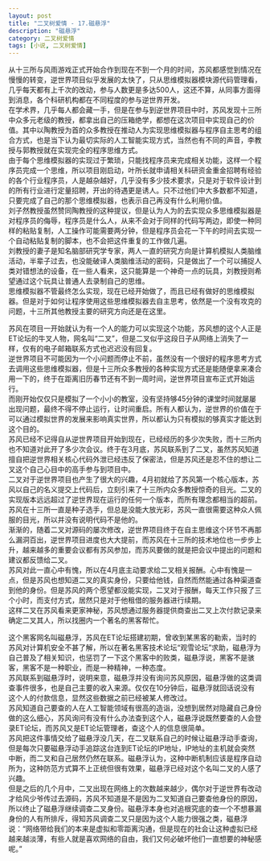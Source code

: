 ```yaml
---
layout: post
title: "二叉树爱情 - 17.磁悬浮"
description: "磁悬浮"
category: 二叉树爱情
tags: [小说, 二叉树爱情]
---
```


从十三所与风雨游戏正式开始合作到现在不到一个月的时间，苏风都感觉到情况在慢慢的转变，逆世界项目似乎发展的太快了，只从思维模拟器模块源代码管理看，几乎每天都有上千次的改动，参与人数更是多达500人，这还不算，从同事方面得到消息，各个科研机构都在不同程度的参与逆世界开发。  
在学术界，几乎每人都会藏一手，但是在参与到逆世界项目中时，苏风发现十三所中众多元老级的教授，都拿出自己的压箱绝学，都想在这次项目中实现自己的价值。其中以陶教授为首的众多教授在推动人为实现思维模拟器与程序自主思考的组合方式，也是当下认为最切实际的人工智能实现方式，当然也有不同的声音，李教授与郭教授就在实现完全的程序思维方式。  
由于每个思维模拟器的实现过于繁琐，只能找程序员来完成相关功能，这样一个程序员完成一个思维，所以项目刚启动，叶所长就申请相关科研资金重金招聘有经验的各个行业程序员，人是越杂越好，几乎没有多少技术要求，只是对于软件设计到的所有行业进行定量招聘，开出的待遇更是诱人。只不过他们中大多数都不知道，只要完成了自己的那个思维模拟器，也表示自己再没有什么利用价值。  
刘子然教授虽然赞同陶教授的这种提议，但是认为人为的去实现众多思维模拟器是对程序员的侮辱，程序员是什么人，从来不会对于同样的代码写两边，即使一种同样的粘贴复制，人工操作可能需要两分钟，但是程序员会花一下午的时间去实现一个自动粘贴复制的脚本，也不会把这件重复的工作做几遍。  
刘教授的妻子是知名脑部研究学专家，两人一直的研究方向是计算机模拟人类脑维活动，半辈子过去，也没能破译人类脑维活动的密码，只是做出了一个可以捕捉人类对错想法的设备，在一些人看来，这只能算是一个神奇一点的玩具，刘教授则希望通过这个玩具让普通人去录制自己的思维。  
思维模拟器不管最终怎么实现，现在已经开始做了，而且已经有做好的思维模拟器。但是对于如何让程序使用这些思维模拟器去自主思考，依然是一个没有攻克的问题，十三所其他教授主要的研究方向还是在这里。  
  
苏风在项目一开始就认为有一个人的能力可以实现这个功能，苏风想的这个人正是ET论坛的牛叉人物，网名叫“二叉”，但是二叉似乎这段日子从网络上消失了一样，仅有的电子邮箱联系方式也迟迟没有回复。  
逆世界项目不可能因为一个小问题而停止不前，虽然没有一个很好的程序思考方式去调用这些思维模拟器，但是十三所众多教授的各种实现方式还是能随便拿来凑合用一下的，终于在距离旧历春节还有不到一周时间，逆世界项目宣布正式开始运行。  
而刚开始仅仅只是模拟了一个小小的教室，没有坚持够45分钟的课堂时间就屡屡出现问题，最终不得不停止运行，让时间重启。所有人都认为，逆世界的价值在于可以通过模拟世界的发展来影响真实世界，所以都认为只有模拟的够真实才能达到这个目的。  
苏风已经不记得自从逆世界项目开始到现在，已经经历的多少次失败，而十三所内也不知道对此开了多少次会议。终于在3月底，苏风联系到了二叉，虽然苏风知道擅自把逆世界相关核心代码外泄已经违反了保密法，但是苏风还是忍不住的想让二叉这个自己心目中的高手参与到项目中。  
二叉对于逆世界项目也产生了很大的兴趣，4月初就给了苏风第一个核心版本，苏风以自己的名义提交上代码后，立刻引来了十三所内众多教授惊奇的目光。二叉的实现版本远远超过了逆世界现在运行的任何一个版本，而所有理念都相当的超前。苏风在十三所一直是种子选手，但总是没能大放光彩，苏风一直很需要这种众人佩服的目光，所以并没有说明代码不是他的。  
渐渐的，随着二叉对源码的屡次修改，逆世界项目终于在自主思维这个环节不再那么漏洞百出，逆世界项目进度也大大提前，而苏风在十三所的技术地位也一步步上升，越来越多的重要会议都有苏风参加，而苏风要做的就是把会议中提出的问题和建议都反馈给二叉。  
苏风对此一直心中有愧，所以在4月底主动要求给二叉相关报酬。心中有愧是一点，但是苏风也想知道二叉的真实身份，只要给他钱，自然而然能通过各种渠道查到他的身份。但是苏风的两个愿望都没能实现，二叉对于报酬，每天工作只报了三个小时，而支付方式，居然只是对于他租借的服务器进行续期。  
这样二叉在苏风看来更家神秘，苏风想通过服务器提供商查出二叉上次付款记录来确定二叉其人，所以找圈内一个著名的黑客帮忙。  
  
这个黑客网名叫磁悬浮，苏风在ET论坛搭建初期，曾收到某黑客的勒索，当时的苏风对计算机安全不甚了解，所以在著名黑客技术论坛“观雪论坛”求助，磁悬浮为自己普及了相关知识，也惩罚了一下这个黑客中的败类，磁悬浮说，黑客不是骇客，黑客不是一种职业，而是一种精神，一种态度。  
苏风联系到磁悬浮时，说明来意，磁悬浮并没有询问苏风原因，磁悬浮做的这类调查事件很多，也是自己主要的收入来源。仅仅在10分钟后，磁悬浮就回话说没有这个人的付款信息，显然这些数据之前已经被某人修改过。  
苏风知道自己要查的人在人工智能领域有很高的造诣，没想到居然对隐藏自己身份做的这么细心，苏风询问有没有什么办法查到这个人，磁悬浮说既然要查的人会登录ET论坛，而苏风又是ET论坛管理者，查这个人的信息很简单。  
苏风把这件事情交给了磁悬浮没几天，在二叉联系自己的时候让磁悬浮动手查询，但是每次只要磁悬浮动手追踪这台连到ET论坛的IP地址，IP地址的主机就会突然中断，而二叉和自己居然仍然在联系。磁悬浮认为，这种中断机制应该是程序自动所为，这种防范方式算不上正统但很有效果，磁悬浮已经对这个名叫二叉的人感了兴趣。  
但是之后的几个月中，二叉出现在网络上的次数越来越少，偶尔对于逆世界有改动才给风少爷传过去源码，苏风不知道是不是因为二叉知道自己要查他身份的原因，所以终止了磁悬浮继续调查二叉身份。磁悬浮本身也对追根究底的查一个不想暴漏身份的人有所排斥，得知苏风调查二叉只是因为这个人能力很强之类，磁悬浮说：“网络带给我们的本来是虚拟和零距离沟通，但是现在的社会让这种虚拟已经越来越淡薄，有些人就是喜欢网络的自由，我们又何必破坏他们一直想要的神秘感呢。”  
